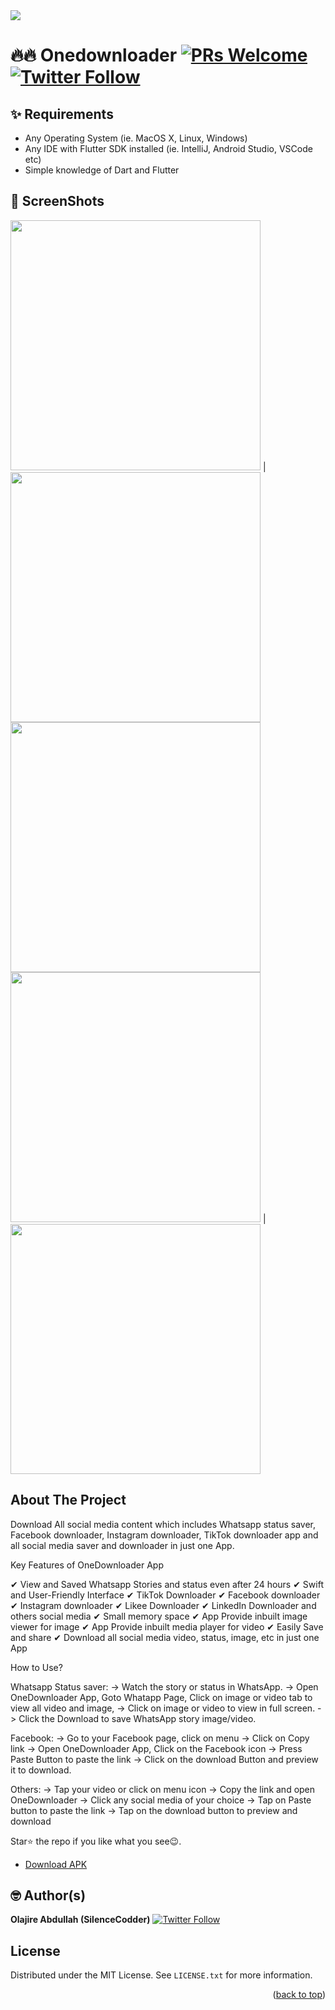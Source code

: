 <img src="screenshots/logo.jpeg"/>

# 🔥🔥 Onedownloader [![PRs Welcome](https://img.shields.io/badge/PRs-welcome-brightgreen.svg?style=flat-square)](http://makeapullrequest.com)  [![Twitter Follow](https://img.shields.io/twitter/follow/SilenceCodder.svg?style=social)](https://twitter.com/SilenceCodder)


## ✨ Requirements
* Any Operating System (ie. MacOS X, Linux, Windows)
* Any IDE with Flutter SDK installed (ie. IntelliJ, Android Studio, VSCode etc)
* Simple knowledge of Dart and Flutter

## 📸 ScreenShots

<img src="screenshots/1.png" width="400"> | <img src="screenshots/2.png" width="400"> <img src="screenshots/3.png" width="400"> 
<img src="screenshots/4.png" width="400"> | <img src="screenshots/5.png" width="400">

<!-- ABOUT THE PROJECT -->
## About The Project
Download All social media content which includes Whatsapp status saver, Facebook downloader, Instagram downloader, TikTok downloader app and all social media saver and downloader in just one App.

Key Features of OneDownloader App

✔ View and Saved Whatsapp Stories and status even after 24 hours
✔ Swift and User-Friendly Interface
✔ TikTok Downloader
✔ Facebook downloader
✔ Instagram downloader
✔ Likee Downloader
✔ LinkedIn Downloader and others social media
✔  Small memory space
✔ App Provide inbuilt image viewer for image
✔ App Provide inbuilt media player for video
✔ Easily Save and share
✔ Download all social media video, status, image, etc in just one App

How to Use?

Whatsapp Status saver:
-> Watch the story or status in WhatsApp.
-> Open OneDownloader App, Goto Whatapp Page, Click on image or video tab to view all video and image, 
->  Click on image or video to view in full screen.
-> Click the Download to save WhatsApp story image/video.

Facebook:
-> Go to your Facebook page,  click on menu
-> Click on Copy link
-> Open OneDownloader App, Click on the Facebook icon
-> Press Paste Button to paste the link
-> Click on the download Button and preview it to download.

Others:
-> Tap your video or click on menu icon
-> Copy the link and open OneDownloader
-> Click any social media of your choice
->  Tap on Paste button to paste the link
->  Tap on the download button to preview and download

Star⭐ the repo if you like what you see😉.

- [Download APK](https://flutter.dev/docs/get-started/codelab)

## 🤓 Author(s)
**Olajire Abdullah (SilenceCodder)** [![Twitter Follow](https://img.shields.io/twitter/follow/SilenceCodder.svg?style=social)](https://twitter.com/SilenceCodder)

<!-- LICENSE -->
## License

Distributed under the MIT License. See `LICENSE.txt` for more information.

<p align="right">(<a href="#top">back to top</a>)</p>
